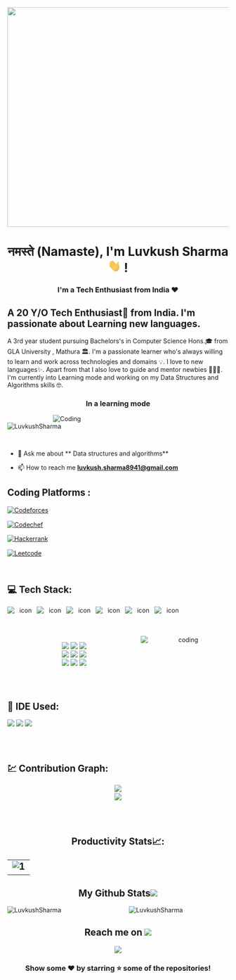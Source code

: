 <img align="top" width = "1000" height = "500" src="https://media0.giphy.com/media/LaVp0AyqR5bGsC5Cbm/giphy.gif?cid=ecf05e4794p7ty9cbsqdlp6r57wb34khcuvacdiguqo3ofm6&ep=v1_gifs_search&rid=giphy.gif&ct=g">
<h1 align="center"> नमस्ते (Namaste), I'm Luvkush Sharma <img src="https://raw.githubusercontent.com/ABSphreak/ABSphreak/master/gifs/Hi.gif" width="30px"> ! </h1>
<h3 align="center">I'm a Tech Enthusiast from India ❤</h3>
  
<h2>A 20 Y/O Tech Enthusiast🎯 from India. I'm passionate about Learning new languages.</h2>

<p>A 3rd year student pursuing Bachelors's in Computer Science Hons.🎓 from GLA University , Mathura 🏛. I'm a passionate learner who's always willing to learn and work across technologies and domains 💡. I love to new languages✨. Apart from that I also love to guide and mentor newbies 👨🏻‍💻. I'm currently into Learning mode and working on my Data Structures and Algorithms skills 🤓.</p>

<h3 align="center">In a learning mode</h3>
<img align="right" alt="Coding" width="400" src="https://www.iihglobal.com/wp-content/uploads/2019/02/dcsad.gif">

<p align="left"> <img src="https://komarev.com/ghpvc/?username=LuvkushSharma&label=Profile%20views&color=0e75b6&style=flat" alt="LuvkushSharma" /> </p>

<p align="left"> <a href="https://twitter.com/" target="blank"><img src="https://img.shields.io/twitter/follow/?logo=twitter&style=for-the-badge" alt="" /></a> </p>

- 💬 Ask me about ** Data structures and algorithms**

- 📫 How to reach me **luvkush.sharma8941@gmail.com**

## Coding Platforms :

<a href="https://codeforces.com/profile/Luvkush_sharma" target="blank"><img align="center" src="https://encrypted-tbn0.gstatic.com/images?q=tbn:ANd9GcQfJGCUshp8wCDnJfEbT-bfg8eII9xb-2tdAQ&usqp=CAU" alt="Codeforces" height="50" width="70" /></a>

<a href="https://www.codechef.com/users/luvkush8941" target="blank"><img align="center" src="https://avatars.githubusercontent.com/u/11960354?v=4" alt="Codechef" height="30" width="40" /></a>
  
<a href="https://www.hackerrank.com/luvkush sharma" target="blank"><img align="center" src="https://raw.githubusercontent.com/rahuldkjain/github-profile-readme-generator/master/src/images/icons/Social/hackerrank.svg" alt="Hackerrank" height="30" width="40" /></a>

<a href="https://leetcode.com/luvkush_14/" target="blank"><img align="center" src="https://repository-images.githubusercontent.com/408927712/1c5ce46e-266f-43f0-b543-75bf341239b5" alt="Leetcode" height="50" width="70" /></a>

<br>


## 💻 Tech Stack:
<div align="center">
<div style="display: flex; align-items: flex-start;"><img src="https://techstack-generator.vercel.app/java-icon.svg" alt="icon" width="67" height="67" /><img src="https://techstack-generator.vercel.app/python-icon.svg" alt="icon" width="67" height="67" /><img src="https://techstack-generator.vercel.app/github-icon.svg" alt="icon" width="67" height="67" /><img src="https://techstack-generator.vercel.app/js-icon.svg" alt="icon" width="67" height="67" /><img src="https://techstack-generator.vercel.app/prettier-icon.svg" alt="icon" width="67" height="67" />
<img src="https://techstack-generator.vercel.app/mysql-icon.svg" alt="icon" width="67" height="67" /></div>
<img align="right" alt="coding" width="200" height="200" src="https://media2.giphy.com/media/pT4hk0FMDu5VT0oRQc/200w.gif?cid=82a1493b9vmvghhh6l756gpfj7wxmo4om6ng7gck95oqo5mw&ep=v1_gifs_related&rid=200w.gif&ct=s">


![][c]  ![][java] ![][python] <br>
![][html] ![][css] ![][javascript] <br>
 ![][mysql]  ![][github] ![][c++] <br>
<br>
</div><br>

## 📝 IDE Used:
![][vscode] ![][pycharm] ![][intelij]  <br><br>

<br >

## 💹 Contribution Graph:

<div align = "center">
  
![][snake] <br> ![][graph]

</div>


<h2 align="center">
<p align="center"><img width="150%" 
</p>

Productivity Stats📈:
<table>
  <tr>
    <td><center><img src="https://github-profile-summary-cards.vercel.app/api/cards/profile-details?username=LuvkushSharma&theme=monokai"  display=block width=100% height=auto  alt="1" ></center></td></b>
   </tr> 
</table>
</p>


<h2 align="center">
  My Github Stats<img src="https://media.giphy.com/media/VgCDAzcKvsR6OM0uWg/giphy.gif" width="50">
</h2>

<img src="https://github-readme-stats.vercel.app/api?username=LuvkushSharma&show_icons=true&locale=en" alt="LuvkushSharma" width="45%" align="right"/>
<img src="https://github-readme-streak-stats.herokuapp.com/?user=LuvkushSharma&" alt="LuvkushSharma" width="45%" />

<br>

<div align="center">
<h2 align="center">Reach me on <img src="https://media0.giphy.com/media/jqNPzdTTxQfOgOqpO4/source.gif" width="50"></h2>
<a href="https://www.linkedin.com/in/luvkush-sharma-4581a3225"><img src="https://img.shields.io/badge/linkedin-%230077B5.svg?&style=for-the-badge&logo=linkedin&logoColor=white" align="center"/></a>
</div>

<div align="center">

### Show some ❤️ by starring ⭐ some of the repositories!
  
 <!----------------------------------{ contribution stats }--------------------------------->

[snake]: https://github.com/LuvkushSharma/LuvkushSharma/blob/output/snake.svg
[graph]: https://github-readme-activity-graph.cyclic.app/graph?username=LuvkushSharma&theme=react-dark&hide_border=false&area=true
<!----------------------------------{ language badges }--------------------------------->

[c]: https://img.shields.io/badge/c-%2300599C.svg?style=for-the-badge&logo=c
[c++]: https://img.shields.io/badge/c++-%2300599C.svg?style=for-the-badge&logo=c%2B%2B
[java]: https://img.shields.io/badge/java-%23ED8B00.svg?style=for-the-badge&logo=java
[python]: https://img.shields.io/badge/python-3670A0?style=for-the-badge&logo=python&logoColor=ffdd54
[aws]: https://img.shields.io/badge/AWS-%23FF9900.svg?style=for-the-badge&logo=amazon-aws
[css]: https://img.shields.io/badge/css3-%231572B6.svg?style=for-the-badge&logo=css3
[javascript]: https://img.shields.io/badge/javascript-%23323330.svg?style=for-the-badge&logo=javascript&logoColor=%23F7DF1E
[html]: https://img.shields.io/badge/html5-%23E34F26.svg?style=for-the-badge&logo=html5
[shell]: https://img.shields.io/badge/shell_script-%23121011.svg?style=for-the-badge&logo=gnu-bash
[github]: https://img.shields.io/badge/github-%23121011.svg?style=for-the-badge&logo=github&logoColor=white
[mysql]: https://img.shields.io/badge/mysql-%2300f.svg?style=for-the-badge&logo=mysql&logoColor=white
[vscode]: https://img.shields.io/badge/Visual%20Studio%20Code-%23007ACC.svg?style=for-the-badge&logo=visual-studio-code&logoColor=white
[pycharm]: https://img.shields.io/badge/pycharm-143?style=for-the-badge&logo=pycharm&logoColor=black&color=black&labelColor=green
[intelij]: https://img.shields.io/badge/IntelliJIDEA-000000.svg?style=for-the-badge&logo=intellij-idea&logoColor=white

 <br/>
